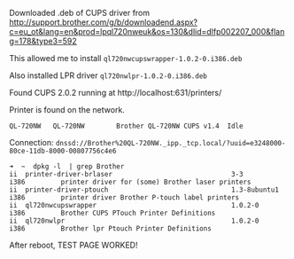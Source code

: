 Downloaded .deb of CUPS driver from http://support.brother.com/g/b/downloadend.aspx?c=eu_ot&lang=en&prod=lpql720nweuk&os=130&dlid=dlfp002207_000&flang=178&type3=592

This allowed me to install `ql720nwcupswrapper-1.0.2-0.i386.deb`

Also installed LPR driver `ql720nwlpr-1.0.2-0.i386.deb`

Found CUPS 2.0.2 running at http://localhost:631/printers/

Printer is found on the network.

`QL-720NW	QL-720NW		Brother QL-720NW CUPS v1.4	Idle`

Connection: `dnssd://Brother%20QL-720NW._ipp._tcp.local/?uuid=e3248000-80ce-11db-8000-00807756c4e6`

    ➜  ~  dpkg -l  | grep Brother
    ii  printer-driver-brlaser                              3-3                                        i386         printer driver for (some) Brother laser printers
    ii  printer-driver-ptouch                               1.3-8ubuntu1                               i386         printer driver Brother P-touch label printers
    ii  ql720nwcupswrapper                                  1.0.2-0                                    i386         Brother CUPS PTouch Printer Definitions
    ii  ql720nwlpr                                          1.0.2-0                                    i386         Brother lpr Ptouch Printer Definitions

After reboot, TEST PAGE WORKED!
